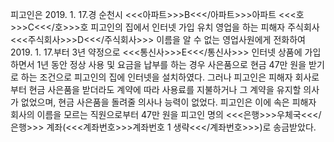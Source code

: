 피고인은 2019. 1. 17.경 순천시 <<<아파트>>>B<<</아파트>>>아파트 <<<호>>>C<<</호>>>호 피고인의 집에서 인터넷 가입 유치 영업을 하는 피해자 주식회사 <<<주식회사>>>D<<</주식회사>>> 이름을 알 수 없는 영업사원에게 전화하여 2019. 1. 17.부터 3년 약정으로 <<<통신사>>>E<<</통신사>>> 인터넷 상품에 가입하면서 1년 동안 정상 사용 및 요금을 납부를 하는 경우 사은품으로 현금 47만 원을 받기로 하는 조건으로 피고인의 집에 인터넷을 설치하였다.
그러나 피고인은 피해자 회사로부터 현금 사은품을 받더라도 계약에 따라 사용료를 지불하거나 그 계약을 유지할 의사가 없었으며, 현금 사은품을 돌려줄 의사나 능력이 없었다.
피고인은 이에 속은 피해자 회사의 이름을 모르는 직원으로부터 47만 원을 피고인 명의 <<<은행>>>우체국<<</은행>>> 계좌(<<<계좌번호>>>계좌번호 1 생략<<</계좌번호>>>)로 송금받았다.